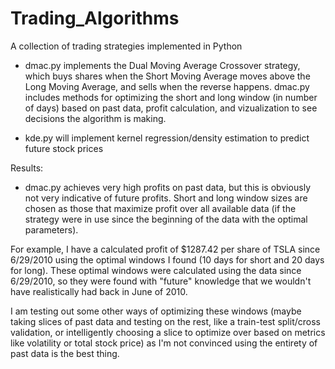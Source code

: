 # Trading_Algorithms
A collection of trading strategies implemented in Python

- dmac.py implements the Dual Moving Average Crossover strategy, which buys shares when the Short Moving Average moves above the Long Moving Average,
and sells when the reverse happens. dmac.py includes methods for optimizing the short and long window (in number of days) based on past data, profit
calculation, and vizualization to see decisions the algorithm is making.

- kde.py will implement kernel regression/density estimation to predict future stock prices

Results:
- dmac.py achieves very high profits on past data, but this is obviously not very indicative of future profits. Short and long window sizes are chosen as those that maximize profit over all available data (if the strategy were in use since the beginning of the data with the optimal parameters). 

For example, I have a calculated profit of $1287.42 per share of TSLA since 6/29/2010 using the optimal windows I found (10 days for short and 20 days for long). These optimal windows were calculated using the data since 6/29/2010, so they were found with "future" knowledge that we wouldn't have realistically had back in June of 2010. 

I am testing out some other ways of optimizing these windows (maybe taking slices of past data and testing on the rest, like a train-test split/cross validation, or intelligently choosing a slice to optimize over based on metrics like volatility or total stock price) as I'm not convinced using the entirety of past data is the best thing.
